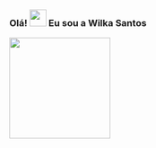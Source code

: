 ### Olá! <img src="https://raw.githubusercontent.com/kaueMarques/kaueMarques/master/hi.gif" width="30px"> Eu sou a Wilka Santos

<div>
<a href ="https://github.com/wilkaSantos"></a>
<img height="180em" src="https://github-readme-stats.vercel.app/api?username=wilkaSantosanuraghazra&theme=dark&show_icons=true">
</div>


